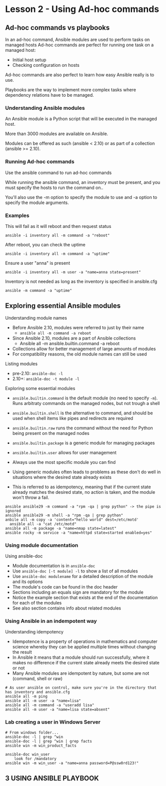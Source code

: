 # Lesson 2 - Using Ad-hoc commands

## Ad-hoc commands vs playbooks

In an ad-hoc command, Ansible modules are used to perform tasks on managed hosts
Ad-hoc commands are perfect for running one task on a managed host:

- Initial host setup
- Checking configuration on hosts

Ad-hoc commands are also perfect to learn how easy Ansible really is to use.

Playbooks are the way to implement more complex tasks where dependency relations have to be managed.

### Understanding Ansible modules

An Ansible module is a Python script that will be executed in the managed host.

More than 3000 modules are available on Ansible.

Modules can be offered as such (ansible < 2.10) or as part of a collection (ansible >= 2.10).

### Running Ad-hoc commands

Use the ansible command to run ad-hoc commands

While running the ansible command, an inventory must be present, and you must specify the hosts to run the command on..

You'll also use the -m option to specify the module to use and -a option to specify the module arguments.

### Examples

This will fail as it will reboot and then request status

    ansible -i inventory all -m command -a "reboot"

After reboot, you can check the uptime

    ansible -i inventory all -m command -a "uptime"

Ensure a user "anna" is present

    ansible -i inventory all -m user -a "name=anna state=present"

Inventory is not needed as long as the inventory is specified in ansible.cfg

    ansible -m command -a "uptime"

## Exploring essential Ansible modules

Understanding module names

- Before Ansible 2.10, modules were referred to just by their name
  - `ansible all -m command -a reboot`
- Since Ansible 2.10, modules are a part of Ansible collections
  - Ansible all -m ansible.builtin.command -a reboot
- Collections allow for better management of large amounts of modules
- For compatibility reasons, the old module names can still be used

Listing modules

- pre-2.10: `ansible-doc -l`
- 2.10+: `ansible-doc -t module -l`

Exploring some essential modules

- `ansible.builtin.command` is the default module (no need to specify `-m`). Runs arbitraty commands on the managed nodes, but not trough a shell
- `ansible.builtin.shell` is the alternative to command, and should be used when shell items like pipes and redirects are required
- `ansible.builtin.raw` runs the command without the need for Python being present on the managed nodes
- `ansible.builtin.package` is a generic module for managing packages
- `ansible.builtin.user` allows for user management

- Always use the most specific module you can find
- Using generic modules often leads to problems as these don't do well in situations where the desired state already exists
- This is referred to as idempotency, meaning that if the current state already matches the desired state, no action is taken, and the module won't throw a fail.

```
ansible ansible29 -m command -a "rpm -qa | grep python" -> the pipe is ignored
ansible ansible29 -m shell -a "rpm -qa | grep python"
anbile all -m copy -a 'content="hello world" dest=/etc/motd'
  ansible all -a "cat /etc/motd"
ansible all -m package -a "name=nmap state=latest"
ansible rocky -m service -a "name=httpd state=started enabled=yes"
```

### Using module documentation

Using ansible-doc

- Module documentation is in `ansible-doc`
- Use `ansible-doc [-t module] -l` to show a list of all modules
- Use `ansible-doc modulename` for a detailed description of the module and its options
- The module's code can be found in the doc header
- Sections including an equals sign are mandatory for the module
- Notice the example section that exists at the end of the documentation for each of the modules
- See also section contains info about related modules

### Using Ansible in an indempotent way

Understanding idempotency

- Idempotence is a property of operations in mathematics and computer science whereby they can be applied multiple times without changing the result
- In Ansible it means that a module should run successfully, where it makes no difference if the current state already meets the desired state or not
- Many Ansible modules are idempotent by nature, but some are not (command, shell or raw)

```
# As user ansible on control, make sure you're in the directory that has inventory and ansible.cfg
ansible all -m ping
ansible all -m user -a "name=lisa"
ansible all -m command -a "useradd lisa"
ansible all -m user -a "name=lisa state=absent"
```

### Lab creating a user in Windows Server

```
# From windows folder...
ansible-doc -l | grep ^win
ansible-doc -l | grep ^win | grep facts
ansible win -m win_product_facts

ansible-doc win_user
    look for /mandatory
ansible win -m win_user -a "name=anna password=P@ssw0rd123!"
```

## 3 USING ANSIBLE PLAYBOOK